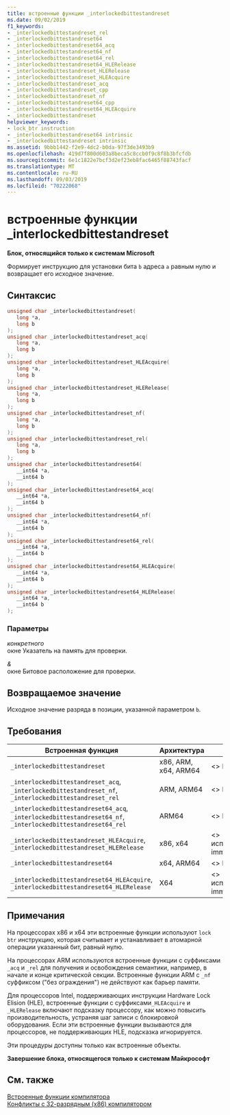 ```yaml
---
title: встроенные функции _interlockedbittestandreset
ms.date: 09/02/2019
f1_keywords:
- _interlockedbittestandreset_rel
- _interlockedbittestandreset64
- _interlockedbittestandreset64_acq
- _interlockedbittestandreset64_nf
- _interlockedbittestandreset64_rel
- _interlockedbittestandreset64_HLERelease
- _interlockedbittestandreset_HLERelease
- _interlockedbittestandreset_HLEAcquire
- _interlockedbittestandreset_acq
- _interlockedbittestandreset_cpp
- _interlockedbittestandreset_nf
- _interlockedbittestandreset64_cpp
- _interlockedbittestandreset64_HLEAcquire
- _interlockedbittestandreset
helpviewer_keywords:
- lock_btr instruction
- _interlockedbittestandreset64 intrinsic
- _interlockedbittestandreset intrinsic
ms.assetid: 9bbb1442-f2e9-4dc2-b0da-97f3de3493b9
ms.openlocfilehash: 419d7f800d603a8beca5c8ccb0f9c8f8b3bfcfdb
ms.sourcegitcommit: 6e1c1822e7bcf3d2ef23eb8fac6465f88743facf
ms.translationtype: MT
ms.contentlocale: ru-RU
ms.lasthandoff: 09/03/2019
ms.locfileid: "70222068"
---
```

# <a name="_interlockedbittestandreset-intrinsic-functions"></a>встроенные функции _interlockedbittestandreset

**Блок, относящийся только к системам Microsoft**

Формирует инструкцию для установки бита `b` адреса `a` равным нулю и возвращает его исходное значение.

## <a name="syntax"></a>Синтаксис

```C
unsigned char _interlockedbittestandreset(
   long *a,
   long b
);
unsigned char _interlockedbittestandreset_acq(
   long *a,
   long b
);
unsigned char _interlockedbittestandreset_HLEAcquire(
   long *a,
   long b
);
unsigned char _interlockedbittestandreset_HLERelease(
   long *a,
   long b
);
unsigned char _interlockedbittestandreset_nf(
   long *a,
   long b
);
unsigned char _interlockedbittestandreset_rel(
   long *a,
   long b
);
unsigned char _interlockedbittestandreset64(
   __int64 *a,
   __int64 b
);
unsigned char _interlockedbittestandreset64_acq(
   __int64 *a,
   __int64 b
);
unsigned char _interlockedbittestandreset64_nf(
   __int64 *a,
   __int64 b
);
unsigned char _interlockedbittestandreset64_rel(
   __int64 *a,
   __int64 b
);
unsigned char _interlockedbittestandreset64_HLEAcquire(
   __int64 *a,
   __int64 b
);
unsigned char _interlockedbittestandreset64_HLERelease(
   __int64 *a,
   __int64 b
);
```

### <a name="parameters"></a>Параметры

*конкретного*\
окне Указатель на память для проверки.

*&* \
окне Битовое расположение для проверки.

## <a name="return-value"></a>Возвращаемое значение

Исходное значение разряда в позиции, указанной параметром `b`.

## <a name="requirements"></a>Требования

|Встроенная функция|Архитектура|Header|
|---------------|------------------|------------|
|`_interlockedbittestandreset`|x86, ARM, x64, ARM64|\<> Intrin.h|
|`_interlockedbittestandreset_acq`, `_interlockedbittestandreset_nf`, `_interlockedbittestandreset_rel`|ARM, ARM64|\<> Intrin.h|
|`_interlockedbittestandreset64_acq`, `_interlockedbittestandreset64_nf`, `_interlockedbittestandreset64_rel`|ARM64|\<> Intrin.h|
|`_interlockedbittestandreset_HLEAcquire`, `_interlockedbittestandreset_HLERelease`|x86, x64|\<> использованием immintrin.h|
|`_interlockedbittestandreset64`|x64, ARM64|\<> Intrin.h|
|`_interlockedbittestandreset64_HLEAcquire`, `_interlockedbittestandreset64_HLERelease`|X64|\<> использованием immintrin.h|

## <a name="remarks"></a>Примечания

На процессорах x86 и x64 эти встроенные функции используют `lock btr` инструкцию, которая считывает и устанавливает в атомарной операции указанный бит, равный нулю.

На процессорах ARM используются встроенные функции с суффиксами `_acq` и `_rel` для получения и освобождения семантики, например, в начале и конце критической секции. Встроенные функции ARM с `_nf` суффиксом ("без ограждения") не действуют как барьер памяти.

Для процессоров Intel, поддерживающих инструкции Hardware Lock Elision (HLE), встроенные функции с суффиксами`_HLEAcquire` и `_HLERelease` включают подсказку процессору, как можно повысить производительность, устраняя шаг записи с блокировкой оборудования. Если эти встроенные функции вызываются для процессоров, не поддерживающих HLE, подсказка игнорируется.

Эти процедуры доступны только как встроенные объекты.

**Завершение блока, относящегося только к системам Майкрософт**

## <a name="see-also"></a>См. также

[Встроенные функции компилятора](../intrinsics/compiler-intrinsics.md)\
[Конфликты с 32-разрядным (x86) компилятором](../build/x64-software-conventions.md#conflicts-with-the-x86-compiler)
